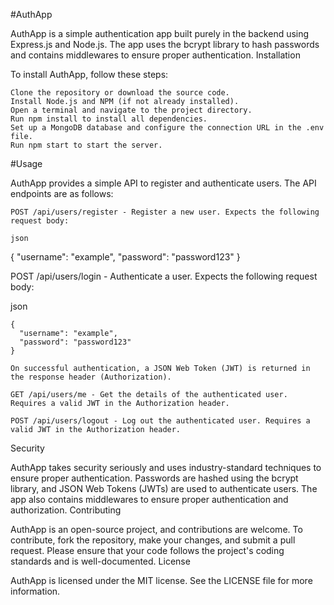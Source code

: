 #AuthApp

AuthApp is a simple authentication app built purely in the backend using Express.js and Node.js. The app uses the bcrypt library to hash passwords and contains middlewares to ensure proper authentication.
Installation

To install AuthApp, follow these steps:

    Clone the repository or download the source code.
    Install Node.js and NPM (if not already installed).
    Open a terminal and navigate to the project directory.
    Run npm install to install all dependencies.
    Set up a MongoDB database and configure the connection URL in the .env file.
    Run npm start to start the server.

#Usage

AuthApp provides a simple API to register and authenticate users. The API endpoints are as follows:

    POST /api/users/register - Register a new user. Expects the following request body:

    json

{
  "username": "example",
  "password": "password123"
}

POST /api/users/login - Authenticate a user. Expects the following request body:

json

    {
      "username": "example",
      "password": "password123"
    }

    On successful authentication, a JSON Web Token (JWT) is returned in the response header (Authorization).

    GET /api/users/me - Get the details of the authenticated user. Requires a valid JWT in the Authorization header.

    POST /api/users/logout - Log out the authenticated user. Requires a valid JWT in the Authorization header.

Security

AuthApp takes security seriously and uses industry-standard techniques to ensure proper authentication. Passwords are hashed using the bcrypt library, and JSON Web Tokens (JWTs) are used to authenticate users. The app also contains middlewares to ensure proper authentication and authorization.
Contributing

AuthApp is an open-source project, and contributions are welcome. To contribute, fork the repository, make your changes, and submit a pull request. Please ensure that your code follows the project's coding standards and is well-documented.
License

AuthApp is licensed under the MIT license. See the LICENSE file for more information.
